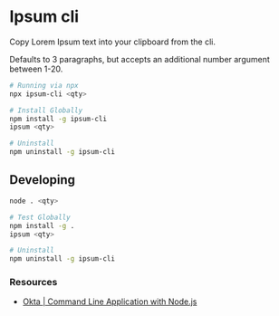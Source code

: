 # Ipsum cli

Copy Lorem Ipsum text into your clipboard from the cli.

Defaults to 3 paragraphs, but accepts an additional number argument between 1-20.

```bash
# Running via npx
npx ipsum-cli <qty>

# Install Globally
npm install -g ipsum-cli
ipsum <qty>

# Uninstall
npm uninstall -g ipsum-cli
```

## Developing

```bash
node . <qty>

# Test Globally
npm install -g .
ipsum <qty>

# Uninstall
npm uninstall -g ipsum-cli
```

### Resources

- [Okta | Command Line Application with Node.js](https://developer.okta.com/blog/2019/06/18/command-line-app-with-nodejs)
